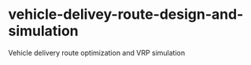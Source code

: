 # vehicle-delivey-route-design-and-simulation
Vehicle delivery route optimization and VRP simulation
